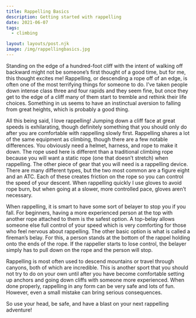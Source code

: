 ```yaml
---
title: Rappelling Basics
description: Getting started with rappelling
date: 2021-06-07
tags:
  - climbing 

layout: layouts/post.njk
image: /img/rappellingbasics.jpg
---
```


Standing on the edge of a hundred-foot cliff with the intent of walking off backward might not be someone’s first thought of a good time, but for me, this thought excites me! Rappelling, or descending a rope off of an edge, is often one of the most terrifying things for someone to do. I’ve taken people down intense class three and four rapids and they seem fine, but once they get to the edge of a cliff many of them start to tremble and rethink their life choices. Something in us seems to have an instinctual aversion to falling from great heights, which is probably a good thing. 


All this being said, I love rappelling! Jumping down a cliff face at great speeds is exhilarating, though definitely something that you should only do after you are comfortable with rappelling slowly first.
Rappelling shares a lot of the same equipment as climbing, though there are a few notable differences. You obviously need a helmet, harness, and rope to make it down. The rope used here is different than a traditional climbing rope because you will want a static rope (one that doesn’t stretch) when rappelling. The other piece of gear that you will need is a rappelling device. There are many different types, but the two most common are a figure eight and an ATC. Each of these creates friction on the rope so you can control the speed of your descent. When rappelling quickly I use gloves to avoid rope burn, but when going at a slower, more controlled pace, gloves aren’t necessary.  


When rappelling, it is smart to have some sort of belayer to stop you if you fall. For beginners, having a more experienced person at the top with another rope attached to them is the safest option. A top-belay allows someone else full control of your speed which is very comforting for those who feel nervous about rappelling. The other basic option is what is called a fireman’s belay. For this, a person stands at the bottom of the rappel holding onto the ends of the rope. If the rappeller starts to lose control, the belayer simply has to pull down on the rope and the person will stop. 


Rappelling is most often used to descend mountains or travel through canyons, both of which are incredible. This is another sport that you should not try to do on your own until after you have become comfortable setting up anchors and going down cliffs with someone more experienced. When done properly, rappelling in any form can be very safe and lots of fun. However, even a small mistake can bring serious consequences. 


So use your head, be safe, and have a blast on your next rappelling adventure!
